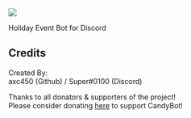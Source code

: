<img src="https://i.imgur.com/MLNSv7V.png">

Holiday Event Bot for Discord

## Credits

Created By:  
axc450 (Github) / Super#0100 (Discord)

Thanks to all donators & supporters of the project!  
Please consider donating [here](https://www.paypal.com/cgi-bin/webscr?cmd=_s-xclick&hosted_button_id=4MA3ZWKYSYNB6) to support CandyBot!
